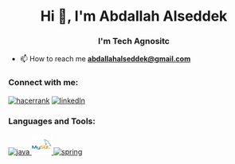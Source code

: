 <h1 align="center">Hi 👋, I'm Abdallah Alseddek</h1>
<h3 align="center">I'm Tech Agnositc</h3>

- 📫 How to reach me **abdallahalseddek@gmail.com**


<h3 align="left">Connect with me:</h3>
<p align="left">
<a href="https://www.hackerrank.com/abdallahalseddek" target="blank"><img align="center" src="https://raw.githubusercontent.com/rahuldkjain/github-profile-readme-generator/master/src/images/icons/Social/hackerrank.svg" alt="hacerrank" height="30" width="40" /></a>
<a href="https://www.linkedin.com/in/abdullah-alsedek/" target="blank"><img align="center" src="https://www.svgrepo.com/show/922/linkedin.svg" alt="linkedIn" height="30" width="40" /></a>
</p>

<h3 align="left">Languages and Tools:</h3>
<p align="left"> <a href="https://www.java.com/" target="_blank"> <img src="https://www.svgrepo.com/show/452234/java.svg" alt="java" width="40" height="40"/> </a> <a href="https://www.mysql.com/" target="_blank"> <img src="https://raw.githubusercontent.com/devicons/devicon/master/icons/mysql/mysql-original-wordmark.svg" alt="mysql" width="40" height="40"/> </a> <a href="https://spring.io/" target="_blank"> <img src="https://www.svgrepo.com/show/354379/spring.svg" alt="spring" width="40" height="40"/> </a> </p>
